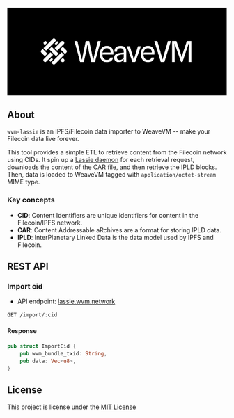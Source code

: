<p align="center">
  <a href="https://wvm.dev">
    <img src="https://raw.githubusercontent.com/weaveVM/.github/main/profile/bg.png">
  </a>
</p>

## About
`wvm-lassie` is an IPFS/Filecoin data importer to WeaveVM -- make your Filecoin data live forever.

This tool provides a simple ETL to retrieve content from the Filecoin network using CIDs. It spin up a [Lassie daemon](https://github.com/CheckerNetwork/rusty-lassie) for each retrieval request, downloads the content of the CAR file, and then retrieve the IPLD blocks. Then, data is loaded to WeaveVM tagged with `application/octet-stream` MIME type.

### Key concepts

- **CID**: Content Identifiers are unique identifiers for content in the Filecoin/IPFS network.
- **CAR**: Content Addressable aRchives are a format for storing IPLD data.
- **IPLD**: InterPlanetary Linked Data is the data model used by IPFS and Filecoin.

## REST API

### Import cid

- API endpoint: [lassie.wvm.network](https://lassie.wvm.network)

```bash
GET /import/:cid
```

#### Response

```rust
pub struct ImportCid {
    pub wvm_bundle_txid: String,
    pub data: Vec<u8>,
}
```

## License 
This project is license under the [MIT License](./LICENSE)